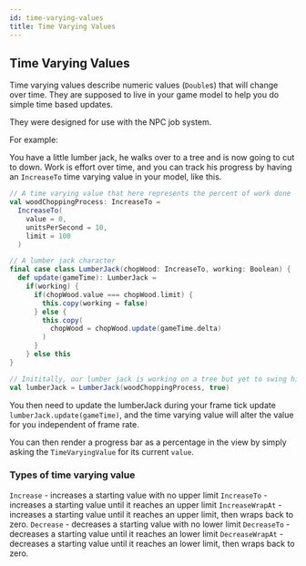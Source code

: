 ```yaml
---
id: time-varying-values
title: Time Varying Values
---
```


## Time Varying Values

Time varying values describe numeric values (`Double`s) that will change over time. They are supposed to live in your game model to help you do simple time based updates.

They were designed for use with the NPC job system.

For example:

You have a little lumber jack, he walks over to a tree and is now going to cut to down. Work is effort over time, and you can track his progress by having an `IncreaseTo` time varying value in your model, like this.

```scala
// A time varying value that here represents the percent of work done
val woodChoppingProcess: IncreaseTo =
  IncreaseTo(
    value = 0,
    unitsPerSecond = 10,
    limit = 100
  )

// A lumber jack character
final case class LumberJack(chopWood: IncreaseTo, working: Boolean) {
  def update(gameTime): LumberJack =
    if(working) {
      if(chopWood.value === chopWood.limit) {
        this.copy(working = false)
      } else {
        this.copy(
          chopWood = chopWood.update(gameTime.delta)
        )
      }
    } else this
}

// Inititally, our lumber jack is working on a tree but yet to swing his axe.
val lumberJack = LumberJack(woodChoppingProcess, true)
```

You then need to update the lumberJack during your frame tick update `lumberJack.update(gameTime)`, and the time varying value will alter the value for you independent of frame rate.

You can then render a progress bar as a percentage in the view by simply asking the `TimeVaryingValue` for its current `value`.

### Types of time varying value

`Increase` - increases a starting value with no upper limit
`IncreaseTo` - increases a starting value until it reaches an upper limit
`IncreaseWrapAt` - increases a starting value until it reaches an upper limit, then wraps back to zero.
`Decrease` - decreases a starting value with no lower limit
`DecreaseTo` - decreases a starting value until it reaches an lower limit
`DecreaseWrapAt` - decreases a starting value until it reaches an lower limit, then wraps back to zero.
